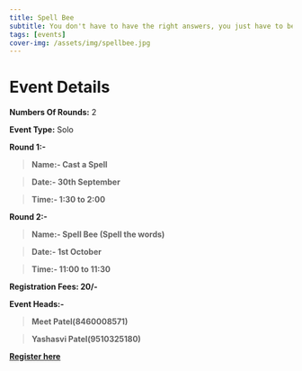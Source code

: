 ```yaml
---
title: Spell Bee
subtitle: You don't have to have the right answers, you just have to be willing to learn
tags: [events]
cover-img: /assets/img/spellbee.jpg
---
```



# Event Details

**Numbers Of Rounds:** 2

**Event Type:** Solo

**Round 1:-**

   > **Name:- Cast a Spell**
  
   > **Date:- 30th September**
  
   > **Time:- 1:30 to 2:00**

**Round 2:-**
  
   > **Name:- Spell Bee (Spell the words)**
  
   > **Date:- 1st October**
  
   > **Time:- 11:00 to 11:30**

**Registration Fees: 20/-**

**Event Heads:-**

   > **Meet Patel(8460008571)**
   
   > **Yashasvi Patel(9510325180)**

**[Register here](https://forms.gle/otHurahDdAMGCfuRA)**
